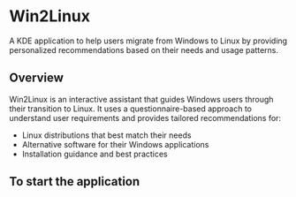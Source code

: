 # Win2Linux

A KDE application to help users migrate from Windows to Linux by providing personalized recommendations based on their needs and usage patterns.

## Overview

Win2Linux is an interactive assistant that guides Windows users through their transition to Linux. It uses a questionnaire-based approach to understand user requirements and provides tailored recommendations for:

- Linux distributions that best match their needs
- Alternative software for their Windows applications
- Installation guidance and best practices

## To start the application
